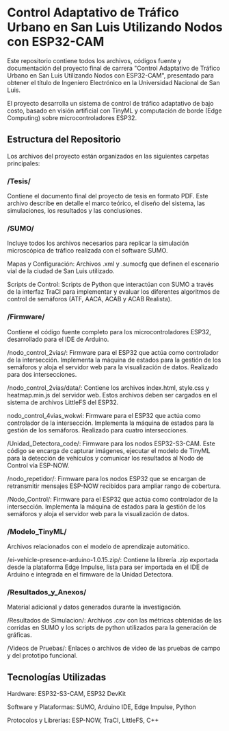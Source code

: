 # Control Adaptativo de Tráfico Urbano en San Luis Utilizando Nodos con ESP32-CAM
Este repositorio contiene todos los archivos, códigos fuente y documentación del proyecto final de carrera "Control Adaptativo de Tráfico Urbano en San Luis Utilizando Nodos con ESP32-CAM", presentado para obtener el título de Ingeniero Electrónico en la Universidad Nacional de San Luis.

El proyecto desarrolla un sistema de control de tráfico adaptativo de bajo costo, basado en visión artificial con TinyML y computación de borde (Edge Computing) sobre microcontroladores ESP32.

## Estructura del Repositorio
Los archivos del proyecto están organizados en las siguientes carpetas principales:

### /Tesis/
Contiene el documento final del proyecto de tesis en formato PDF. Este archivo describe en detalle el marco teórico, el diseño del sistema, las simulaciones, los resultados y las conclusiones.

### /SUMO/
Incluye todos los archivos necesarios para replicar la simulación microscópica de tráfico realizada con el software SUMO.

Mapas y Configuración: Archivos .xml y .sumocfg que definen el escenario vial de la ciudad de San Luis utilizado.

Scripts de Control: Scripts de Python que interactúan con SUMO a través de la interfaz TraCI para implementar y evaluar los diferentes algoritmos de control de semáforos (ATF, AACA, ACAB y ACAB Realista).

### /Firmware/
Contiene el código fuente completo para los microcontroladores ESP32, desarrollado para el IDE de Arduino.

/nodo_control_2vias/: Firmware para el ESP32 que actúa como controlador de la intersección. Implementa la máquina de estados para la gestión de los semáforos y aloja el servidor web para la visualización de datos. Realizado para dos intersecciones.

/nodo_control_2vias/data/: Contiene los archivos index.html, style.css y heatmap.min.js del servidor web. Estos archivos deben ser cargados en el sistema de archivos LittleFS del ESP32.

nodo_control_4vias_wokwi: Firmware para el ESP32 que actúa como controlador de la intersección. Implementa la máquina de estados para la gestión de los semáforos. Realizado para cuatro intersecciones.

/Unidad_Detectora_code/: Firmware para los nodos ESP32-S3-CAM. Este código se encarga de capturar imágenes, ejecutar el modelo de TinyML para la detección de vehículos y comunicar los resultados al Nodo de Control vía ESP-NOW.

/nodo_repetidor/: Firmware para los nodos ESP32 que se encargan de retransmitir mensajes ESP-NOW recibidos para ampliar rango de cobertura.

/Nodo_Control/: Firmware para el ESP32 que actúa como controlador de la intersección. Implementa la máquina de estados para la gestión de los semáforos y aloja el servidor web para la visualización de datos.

### /Modelo_TinyML/
Archivos relacionados con el modelo de aprendizaje automático.

/ei-vehicle-presence-arduino-1.0.15.zip/: Contiene la librería .zip exportada desde la plataforma Edge Impulse, lista para ser importada en el IDE de Arduino e integrada en el firmware de la Unidad Detectora.


### /Resultados_y_Anexos/

Material adicional y datos generados durante la investigación.

/Resultados de Simulacion/: Archivos .csv con las métricas obtenidas de las corridas en SUMO y los scripts de python utilizados para la generación de gráficas.

/Videos de Pruebas/: Enlaces o archivos de video de las pruebas de campo y del prototipo funcional.

## Tecnologías Utilizadas

Hardware: ESP32-S3-CAM, ESP32 DevKit

Software y Plataformas: SUMO, Arduino IDE, Edge Impulse, Python

Protocolos y Librerías: ESP-NOW, TraCI, LittleFS, C++
